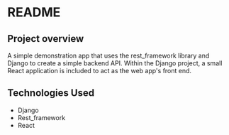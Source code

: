 # README

## Project overview
A simple demonstration app that uses the rest_framework library and Django to create a simple backend API. Within the Django project, a small React application is included to act as the web app's front end. 
## Technologies Used
- Django
- Rest_framework
- React
